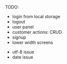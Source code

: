 TODO:

- login from local storage
- logout
- user panel
- customer actions: CRUD
- signup
- lower width screens

+ utf-8 issue
+ date issue
